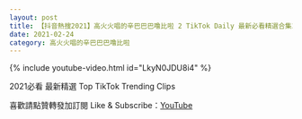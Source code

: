 ```yaml
---
layout: post
title: 【抖音熱搜2021】高火火唱的辛巴巴巴噜比啦 2 TikTok Daily 最新必看精選合集2021 02 24
date: 2021-02-24
category: 高火火唱的辛巴巴巴噜比啦
---
```


{% include youtube-video.html id="LkyN0JDU8i4" %}

2021必看 最新精選 Top TikTok Trending Clips

喜歡請點贊轉發加訂閱 Like & Subscribe：[YouTube](https://www.youtube.com/channel/UCAoR7VcanIPd04uEq_GIylA/videos)

